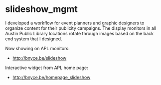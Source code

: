 slideshow_mgmt
==============

I developed a workflow for event planners and graphic designers to organize content for their publicity campaigns. The display monitors in all Austin Public Library locations rotate through images based on the back end system that I designed.

Now showing on APL monitors:
* http://bnyce.be/slideshow

Interactive widget from APL home page:
* http://bnyce.be/homepage_slideshow